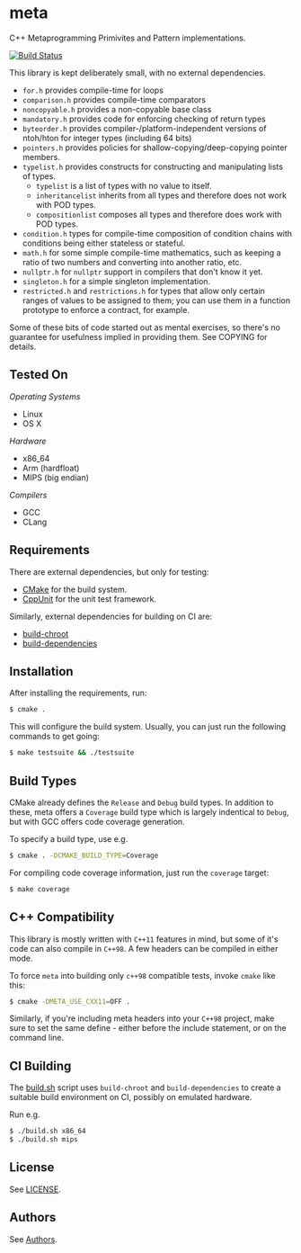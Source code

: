 meta
====

C++ Metaprogramming Primivites and Pattern implementations.

[![Build Status](https://travis-ci.org/jfinkhaeuser/meta.svg?branch=master)](https://travis-ci.org/jfinkhaeuser/meta)

This library is kept deliberately small, with no external dependencies.

- `for.h` provides compile-time for loops
- `comparison.h` provides compile-time comparators
- `noncopyable.h` provides a non-copyable base class
- `mandatory.h` provides code for enforcing checking of return types
- `byteorder.h` provides compiler-/platform-independent versions of ntoh/hton
  for integer types (including 64 bits)
- `pointers.h` provides policies for shallow-copying/deep-copying pointer
  members.
- `typelist.h` provides constructs for constructing and manipulating lists of
  types.
  - `typelist` is a list of types with no value to itself.
  - `inheritancelist` inherits from all types and therefore does not work with
    POD types.
  - `compositionlist` composes all types and therefore does work with POD types.
- `condition.h` types for compile-time composition of condition chains with
  conditions being either stateless or stateful.
- `math.h` for some simple compile-time mathematics, such as keeping a ratio of
  two numbers and converting into another ratio, etc.
- `nullptr.h` for `nullptr` support in compilers that don't know it yet.
- `singleton.h` for a simple singleton implementation.
- `restricted.h` and `restrictions.h` for types that allow only certain ranges
  of values to be assigned to them; you can use them in a function prototype
  to enforce a contract, for example.

Some of these bits of code started out as mental exercises, so there's no
guarantee for usefulness implied in providing them. See COPYING for details.

Tested On
---------

*Operating Systems*
- Linux
- OS X

*Hardware*
- x86_64
- Arm (hardfloat)
- MIPS (big endian)

*Compilers*
- GCC
- CLang

Requirements
------------

There are external dependencies, but only for testing:
- [CMake](http://www.cmake.org/) for the build system.
- [CppUnit](cppunit.sourceforge.net) for the unit test framework.

Similarly, external dependencies for building on CI are:

- [build-chroot](https://github.com/jfinkhaeuser/build-chroot)
- [build-dependencies](https://github.com/jfinkhaeuser/build-dependencies)

Installation
------------

After installing the requirements, run:

```bash
$ cmake .
```

This will configure the build system. Usually, you can just run the following commands to get going:

```bash
$ make testsuite && ./testsuite
```

Build Types
-----------

CMake already defines the `Release` and `Debug` build types. In addition to
these, meta offers a `Coverage` build type which is largely indentical to
`Debug`, but with GCC offers code coverage generation.

To specify a build type, use e.g.

```bash
$ cmake . -DCMAKE_BUILD_TYPE=Coverage
```

For compiling code coverage information, just run the `coverage` target:

```bash
$ make coverage
```

C++ Compatibility
-----------------

This library is mostly written with `C++11` features in mind, but some of it's
code can also compile in `C++98`. A few headers can be compiled in either mode.

To force `meta` into building only `c++98` compatible tests, invoke `cmake`
like this:

```bash
$ cmake -DMETA_USE_CXX11=OFF .
```

Similarly, if you're including meta headers into your `C++98` project, make
sure to set the same define - either before the include statement, or on the
command line.

CI Building
-----------

The [build.sh](./build.sh) script uses `build-chroot` and `build-dependencies`
to create a suitable build environment on CI, possibly on emulated hardware.

Run e.g.

```bash
$ ./build.sh x86_64
$ ./build.sh mips
```

License
-------

See [LICENSE](./LICENSE).

Authors
-------

See [Authors](./AUTHORS.md).
